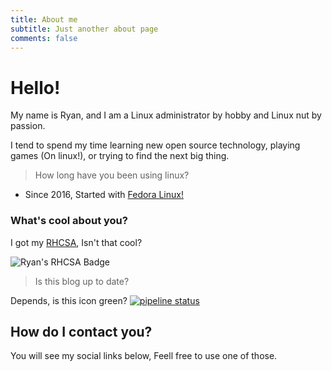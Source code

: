 ```yaml
---
title: About me
subtitle: Just another about page
comments: false
---
```



# Hello!

My name is Ryan, and I am a Linux administrator by hobby and Linux nut by passion. 

I tend to spend my time learning new open source technology, playing games (On linux!), or trying to find the next big thing. 

> How long have you been using linux?

- Since 2016, Started with [Fedora Linux!](https://getfedora.org/)

### What's cool about you?

I got my [RHCSA](https://www.redhat.com/rhtapps/services/certifications/badge/verify/QIJCAGVI5YXHIHDKI5763UHL5IAEQU3CUPSQX2KSDXT6RW46LQ3T7ULZ55KZZ56SKO7EQ3ETTLYZQ4U5NQYTCNA62RUWOCM34WWBUYQ=), Isn't that cool?

![Ryan's RHCSA Badge](https://www.redhat.com/rhtapps/services/certifications/badge/verify/QIJCAGVI5YXHIHDKI5763UHL5IAEQU3CUPSQX2KSDXT6RW46LQ3T7ULZ55KZZ56SKO7EQ3ETTLYZQ4U5NQYTCNA62RUWOCM34WWBUYQ=)

> Is this blog up to date?

Depends, is this icon green? [![pipeline status](https://gitlab.com/Blackphidora/plandingpage/badges/master/pipeline.svg)](https://gitlab.com/Blackphidora/plandingpage/commits/master)

## How do I contact you?

You will see my social links below, Feell free to use one of those.
